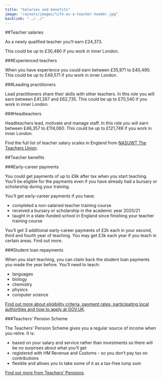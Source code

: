 ```yaml
---
title: "Salaries and benefits"
image: "/assets/images/life-as-a-teacher-header.jpg"
backlink: "../../"
---
```


##Teacher salaries

As a newly qualified teacher you’ll earn £24,373.

This could be up to £30,480 if you work in inner London.

###Experienced teachers

When you have experience you could earn between £35,971 to £40,490. This could be up to £49,571 if you work in inner London.

###Leading practitioners

Lead practitioners share their skills with other teachers. In this role you will earn between £41,267 and £62,735. This could be up to £70,540 if you work in inner London.

###Headteachers

Headteachers lead, motivate and manage staff. In this role you will earn between £46,357 to £114,060. This could be up to £121,749 if you work in inner London.

Find the full list of teacher salary scales in England from [NASUWT The Teachers Union](https://www.nasuwt.org.uk/ "external-inline").

##Teacher benefits

###Early-career payments

You could get payments of up to £9k after tax when you start teaching. You’ll be eligible for the payments even if you have already had a bursary or scholarship during your training.

You'll get early-career payments if you have:

  - completed a non-salaried teacher training course
  - received a bursary or scholarship in the academic year 2020/21
  - taught in a state-funded school in England since finishing your teacher training course

You’ll get 3 additional early-career payments of £2k each in your second, third and fourth year of teaching. You may get £3k each year if you teach in certain areas. Find out more.

###Student loan repayments

When you start teaching, you can claim back the student loan payments you made the year before. You’ll need to teach:

  - languages
  - biology
  - chemistry
  - physics
  - computer science

[Find out more about eligibility criteria, payment rates, participating local authorities and how to apply at GOV.UK](https://www.gov.uk/guidance/teachers-student-loan-reimbursement-guidance-for-teachers-and-schools "external-inline").

###Teachers’ Pension Scheme

The Teachers’ Pension Scheme gives you a regular source of income when you retire. It is:

  - based on your salary and service rather than investments so there will be no surprises about what you’ll get
  - registered with HM Revenue and Customs - so you don’t pay tax on contributions
  - flexible and allows you to take some of it as a tax-free lump sum

[Find out more from Teachers’ Pensions](https://www.teacherspensions.co.uk/members/new-starter.aspx "external-inline").

